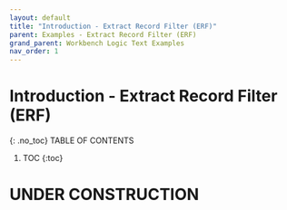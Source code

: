 ```yaml
---
layout: default
title: "Introduction - Extract Record Filter (ERF)"
parent: Examples - Extract Record Filter (ERF)
grand_parent: Workbench Logic Text Examples
nav_order: 1
---
```


# Introduction - Extract Record Filter (ERF)
{: .no_toc}
TABLE OF CONTENTS 
1. TOC
{:toc}  
 
# UNDER CONSTRUCTION
